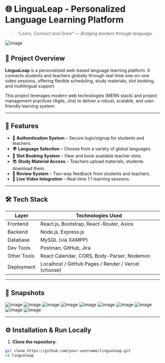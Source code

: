 # 🌐 LinguaLeap - Personalized Language Learning Platform

> _“Learn, Connect and Grow” — Bridging borders through language._

![image](https://github.com/user-attachments/assets/e16f2d32-3ede-4ab1-bc5f-97dfa014d5c2)


## 📌 Project Overview

**LinguaLeap** is a personalized web-based language learning platform. It connects students and teachers globally through real-time one-on-one video sessions, offering flexible scheduling, study materials, slot booking, and multilingual support.

This project leverages modern web technologies (MERN stack) and project management practices (Agile, Jira) to deliver a robust, scalable, and user-friendly learning system.

---

## 🎯 Features

- 🔐 **Authentication System** – Secure login/signup for students and teachers.
- 🌍 **Language Selection** – Choose from a variety of global languages.
- 📅 **Slot Booking System** – View and book available teacher slots.
- 📚 **Study Material Access** – Teachers upload materials, students download them.
- 🌟 **Review System** – Two-way feedback from students and teachers.
- 🎥 **Live Video Integration** – Real-time 1:1 learning sessions.

---

## 🛠️ Tech Stack

| Layer         | Technologies Used                                  |
|--------------|-----------------------------------------------------|
| Frontend     | React.js, Bootstrap, React-Router, Axios            |
| Backend      | Node.js, Express.js                                 |
| Database     | MySQL (via XAMPP)                                   |
| Dev Tools    | Postman, GitHub, Jira                               |
| Other Tools  | React Calendar, CORS, Body-Parser, Nodemon          |
| Deployment   | Localhost / GitHub Pages / Render / Vercel (choose) |

---

## 📸 Snapshots

 ![image](https://github.com/user-attachments/assets/e542dc72-eaa9-4934-aafe-bb5787eb2697)
 ![image](https://github.com/user-attachments/assets/92b287e3-1d40-479c-ba3c-f0fdb15a22a2)
 ![image](https://github.com/user-attachments/assets/c845b8b1-7f7c-4081-9bcc-829ed49804bb)
 ![image](https://github.com/user-attachments/assets/649c9159-9fbf-4d54-b848-3bd8a5acf1d1)
 ![image](https://github.com/user-attachments/assets/f9f0e1bd-5d4e-43ca-8b02-fca5d7d00fbf)
 ![image](https://github.com/user-attachments/assets/8479f298-9da9-4382-ab96-5a532aa252a0)
 ![image](https://github.com/user-attachments/assets/b381c455-03ab-458b-892b-660ed58e202c)
 ![image](https://github.com/user-attachments/assets/a277d683-1846-41cb-a395-437231e5a4f6)
 ![image](https://github.com/user-attachments/assets/71dc29b9-017e-4714-8733-8a9d26b2a83c)
 ![image](https://github.com/user-attachments/assets/c6c095c8-f33a-41fb-8c1d-9b0357322f2b)

---

## ⚙️ Installation & Run Locally

1. **Clone the repository:**

```bash
git clone https://github.com/your-username/lingualeap.git
cd lingualeap
